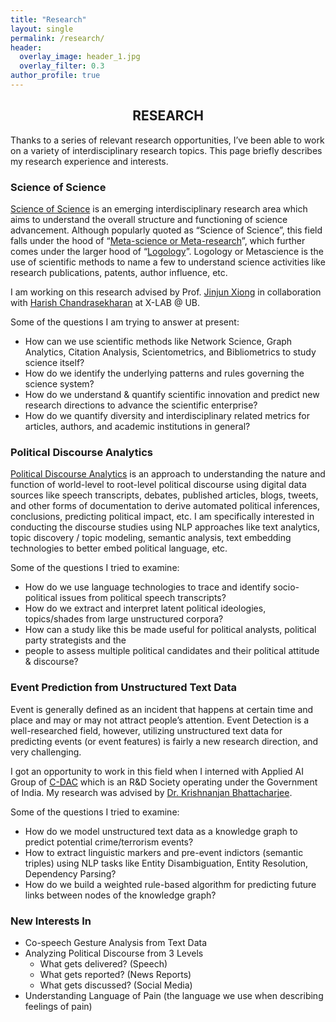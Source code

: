 ```yaml
---
title: "Research"
layout: single
permalink: /research/
header:
  overlay_image: header_1.jpg
  overlay_filter: 0.3
author_profile: true
---
```

## <center>RESEARCH</center>
Thanks to a series of relevant research opportunities, I’ve been able to work on a variety of interdisciplinary research topics. 
This page briefly describes my research experience and interests.

### Science of Science

[Science of Science](https://en.wikipedia.org/wiki/Science_of_science_policy) is an emerging interdisciplinary research area which aims to 
understand the overall structure and functioning of science advancement. 
Although popularly quoted as “Science of Science”, this field falls under the hood of “[Meta-science or Meta-research](https://en.wikipedia.org/wiki/Metascience)”, 
which further comes under the larger hood of “[Logology](https://en.wikipedia.org/wiki/Logology_(science))”. Logology or Metascience is the use of scientific methods to name a few to 
understand science activities like research publications, patents, author influence, etc.

I am working on this research advised by Prof. [Jinjun Xiong](https://www.xlab-ub.com/) in collaboration with 
[Harish Chandrasekharan](https://www.linkedin.com/in/chandrasekaranharish/) at X-LAB @ UB.

Some of the questions I am trying to answer at present:

* How can we use scientific methods like Network Science, Graph Analytics, Citation Analysis, Scientometrics, and Bibliometrics to study science itself?
* How do we identify the underlying patterns and rules governing the science system?
* How do we understand & quantify scientific innovation and predict new research directions to advance the scientific enterprise?
* How do we quantify diversity and interdisciplinary related metrics for articles, authors, and academic institutions in general? 

### Political Discourse Analytics

[Political Discourse Analytics](https://en.wikipedia.org/wiki/Discourse_analysis) is an approach to understanding the nature and function of world-level to 
root-level political discourse using digital data sources like speech transcripts, debates, 
published articles, blogs, tweets, and other forms of documentation to derive automated political inferences, 
conclusions, predicting political impact, etc. I am specifically interested in conducting the 
discourse studies using NLP approaches like text analytics, topic discovery / topic modeling, semantic analysis, 
text embedding technologies to better embed political language, etc.

Some of the questions I tried to examine:

* How do we use language technologies to trace and identify socio-political issues from political speech transcripts?
* How do we extract and interpret latent political ideologies, topics/shades from large unstructured corpora? 
* How can a study like this be made useful for political analysts, political party strategists and the 
* people to assess multiple political candidates and their political attitude & discourse?

### Event Prediction from Unstructured Text Data

Event is generally defined as an incident that happens at certain time and place and may or may not attract people’s attention. 
Event Detection is a well-researched field, however, utilizing unstructured text data for predicting events (or event features) is fairly a new research direction, and very challenging.

I got an opportunity to work in this field when I interned with Applied AI Group of [C-DAC](https://cdac.in/index.aspx) 
which is an R&D Society operating under the Government of India. My research was advised by 
[Dr. Krishnanjan Bhattacharjee](https://www.linkedin.com/in/dr-krishnanjan-bhattacharjee-b1852141/).

Some of the questions I tried to examine:

* How do we model unstructured text data as a knowledge graph to predict potential crime/terrorism events?
* How to extract linguistic markers and pre-event indictors (semantic triples) using NLP tasks like Entity Disambiguation, Entity Resolution, Dependency Parsing?
* How do we build a weighted rule-based algorithm for predicting future links between nodes of the knowledge graph?

### New Interests In
* Co-speech Gesture Analysis from Text Data
* Analyzing Political Discourse from 3 Levels
  * What gets delivered? (Speech)
  * What gets reported? (News Reports)
  * What gets discussed? (Social Media)
* Understanding Language of Pain (the language we use when describing feelings of pain)




